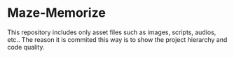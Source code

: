 # Maze-Memorize
This repository includes only asset files such as images, scripts, audios, etc..
The reason it is commited this way is to show the project hierarchy and code quality.
